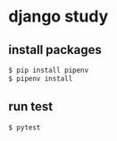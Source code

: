 # django study

## install packages
```bash
$ pip install pipenv
$ pipenv install
```

## run test
```bash
$ pytest
```
